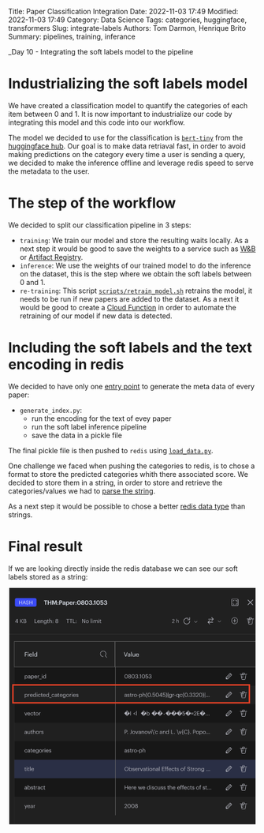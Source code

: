 Title: Paper Classification Integration
Date: 2022-11-03 17:49
Modified: 2022-11-03 17:49
Category: Data Science
Tags: categories, huggingface, transformers
Slug: integrate-labels
Authors: Tom Darmon, Henrique Brito
Summary: pipelines, training, inferance

_Day 10 - Integrating the soft labels model to the pipeline

# Industrializing the soft labels model

We have created a classification model to quantify the categories of each item between 0 and 1. It is now important to industrialize our code by integrating this model and this code into our workflow.

The model we decided to use for the classification is [`bert-tiny`](https://huggingface.co/prajjwal1/bert-tiny) from the [huggingface hub](https://huggingface.co/models). Our goal is to make data retriaval fast, in order to avoid making predictions on the category every time a user is sending a query, we decided to make the inference offline and leverage redis speed to serve the metadata to the user.


# The step of the workflow

 We decided to split our classification pipeline in 3 steps:

- `training`: We train our model and store the resulting waits locally. As a next step it would be good to save the weights to a service such as [W&B](https://wandb.ai/site?utm_source=google&utm_medium=cpc&utm_campaign=Conversions%3A+Marketing+Site+-+Non-Branded+-+Dynamic+Search&utm_content=Baseline+-+1st+Ad&gclid=CjwKCAiA9qKbBhAzEiwAS4yeDfKlvTSoj2at5CSOCEidthehh-Bv85cS5XDQnLTi98v38YCOdhEFTBoCEc0QAvD_BwE) or [Artifact Registry](https://cloud.google.com/artifact-registry).
- `inference`: We use the weights of our trained model to do the inference on the dataset, this is the step where we obtain the soft labels between 0 and 1.
- `re-training`: This script [`scripts/retrain_model.sh`](../../scripts/retrain_model.sh)  retrains the model, it needs to be run if new papers are added to the dataset. As a next it would be good to create a [Cloud Function](https://cloud.google.com/functions) in order to automate the retraining of our model if new data is detected.


# Including the soft labels and the text encoding in redis

We decided to have only one [entry point](../../scripts/generate_index.py) to generate the meta data of every paper:

- `generate_index.py`: 
    - run the encoding for the text of evey paper
    - run the soft label inference pipeline
    - save the data in a pickle file

The final pickle file is then pushed to `redis` using [`load_data.py`](../../scripts/load_data.py).

One challenge we faced when pushing the categories to redis, is to chose a format to store the predicted categories whith there associated score. We decided to store them in a string, in order to store and retrieve the categories/values we had to [parse the string](scripts/helpers/category_parser.py).

As a next step it would be possible to chose a better [redis data type](https://redis.io/docs/data-types/tutorial/) than strings.

# Final result

If we are looking directly inside the redis database we can see our soft labels stored as a string:

<div align="center">
    <img src="images/soft_labels_redis.png" width=500>
</div>